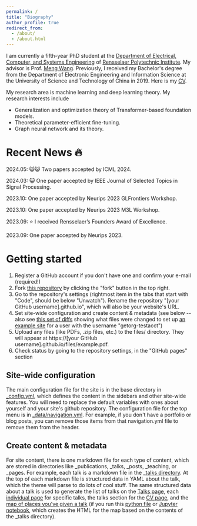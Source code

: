 ```yaml
---
permalink: /
title: "Biography"
author_profile: true
redirect_from: 
  - /about/
  - /about.html
---
```


I am currently a fifth-year PhD student at the [Department of Electrical, Computer, and Systems Engineering](https://ecse.rpi.edu/about) of [Rensselaer Polytechnic Institute](https://www.rpi.edu/). My advisor is Prof. [Meng Wang](https://sites.ecse.rpi.edu/~wang/). Previously, I received my Bachelor's degree from the Department of Electronic Engineering and Information Science at the University of Science and Technology of China in 2019. Here is my [CV](../lihongkang.github.io/blob/master/assets/CV.pdf).

My research area is machine learning and deep learning theory. My research interests include
+ Generalization and optimization theory of Transformer-based foundation models.
+ Theoretical parameter-efficient fine-tuning.
+ Graph neural network and its theory.

Recent News 🔥
======
2024.05: 😺😺 Two papers accepted by ICML 2024.

2024.03: 😺 One paper accepted by IEEE Journal of Selected Topics in Signal Processing.

2023.10: One paper accepted by Neurips 2023 GLFrontiers Workshop.

2023.10: One paper accepted by Neurips 2023 M3L Workshop.

2023.09: ⭐ I received Rensselaer’s Founders Award of Excellence.

2023.09: One paper accepted by Neurips 2023.

Getting started
======
1. Register a GitHub account if you don't have one and confirm your e-mail (required!)
1. Fork [this repository](https://github.com/academicpages/academicpages.github.io) by clicking the "fork" button in the top right. 
1. Go to the repository's settings (rightmost item in the tabs that start with "Code", should be below "Unwatch"). Rename the repository "[your GitHub username].github.io", which will also be your website's URL.
1. Set site-wide configuration and create content & metadata (see below -- also see [this set of diffs](http://archive.is/3TPas) showing what files were changed to set up [an example site](https://getorg-testacct.github.io) for a user with the username "getorg-testacct")
1. Upload any files (like PDFs, .zip files, etc.) to the files/ directory. They will appear at https://[your GitHub username].github.io/files/example.pdf.  
1. Check status by going to the repository settings, in the "GitHub pages" section

Site-wide configuration
------
The main configuration file for the site is in the base directory in [_config.yml](https://github.com/academicpages/academicpages.github.io/blob/master/_config.yml), which defines the content in the sidebars and other site-wide features. You will need to replace the default variables with ones about yourself and your site's github repository. The configuration file for the top menu is in [_data/navigation.yml](https://github.com/academicpages/academicpages.github.io/blob/master/_data/navigation.yml). For example, if you don't have a portfolio or blog posts, you can remove those items from that navigation.yml file to remove them from the header. 

Create content & metadata
------
For site content, there is one markdown file for each type of content, which are stored in directories like _publications, _talks, _posts, _teaching, or _pages. For example, each talk is a markdown file in the [_talks directory](https://github.com/academicpages/academicpages.github.io/tree/master/_talks). At the top of each markdown file is structured data in YAML about the talk, which the theme will parse to do lots of cool stuff. The same structured data about a talk is used to generate the list of talks on the [Talks page](https://academicpages.github.io/talks), each [individual page](https://academicpages.github.io/talks/2012-03-01-talk-1) for specific talks, the talks section for the [CV page](https://academicpages.github.io/cv), and the [map of places you've given a talk](https://academicpages.github.io/talkmap.html) (if you run this [python file](https://github.com/academicpages/academicpages.github.io/blob/master/talkmap.py) or [Jupyter notebook](https://github.com/academicpages/academicpages.github.io/blob/master/talkmap.ipynb), which creates the HTML for the map based on the contents of the _talks directory).
